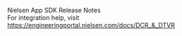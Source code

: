 Nielsen App SDK Release Notes  
For integration help, visit https://engineeringportal.nielsen.com/docs/DCR_&_DTVR

